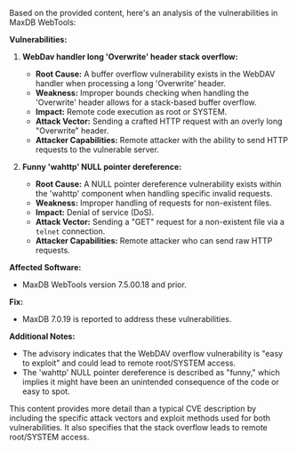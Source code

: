 Based on the provided content, here's an analysis of the vulnerabilities in MaxDB WebTools:

**Vulnerabilities:**

1.  **WebDav handler long 'Overwrite' header stack overflow:**
    *   **Root Cause:** A buffer overflow vulnerability exists in the WebDAV handler when processing a long 'Overwrite' header.
    *   **Weakness:**  Improper bounds checking when handling the 'Overwrite' header allows for a stack-based buffer overflow.
    *   **Impact:**  Remote code execution as root or SYSTEM.
    *  **Attack Vector:** Sending a crafted HTTP request with an overly long "Overwrite" header.
    *   **Attacker Capabilities:** Remote attacker with the ability to send HTTP requests to the vulnerable server.

2.  **Funny 'wahttp' NULL pointer dereference:**
    *   **Root Cause:** A NULL pointer dereference vulnerability exists within the 'wahttp' component when handling specific invalid requests.
    *   **Weakness:** Improper handling of requests for non-existent files.
    *   **Impact:** Denial of service (DoS).
    *   **Attack Vector:** Sending a "GET" request for a non-existent file via a `telnet` connection.
    *   **Attacker Capabilities:** Remote attacker who can send raw HTTP requests.

**Affected Software:**

*   MaxDB WebTools version 7.5.00.18 and prior.

**Fix:**

*   MaxDB 7.0.19 is reported to address these vulnerabilities.

**Additional Notes:**

*   The advisory indicates that the WebDAV overflow vulnerability is "easy to exploit" and could lead to remote root/SYSTEM access.
*   The 'wahttp' NULL pointer dereference is described as "funny," which implies it might have been an unintended consequence of the code or easy to spot.

This content provides more detail than a typical CVE description by including the specific attack vectors and exploit methods used for both vulnerabilities. It also specifies that the stack overflow leads to remote root/SYSTEM access.